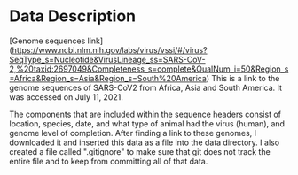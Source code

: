 # Data Description

[Genome sequences link] (https://www.ncbi.nlm.nih.gov/labs/virus/vssi/#/virus?SeqType_s=Nucleotide&VirusLineage_ss=SARS-CoV-2,%20taxid:2697049&Completeness_s=complete&QualNum_i=50&Region_s=Africa&Region_s=Asia&Region_s=South%20America) This is a link to the genome sequences of SARS-CoV2 from Africa, Asia and South America. It was accessed on July 11, 2021.

The components that are included within the sequence headers consist of location, species, date, and what type of animal had the virus (human), and genome level of completion.
After finding a link to these genomes, I downloaded it and inserted this data as a file into the data directory. 
I also created a file called ".gitignore" to make sure that git does not track the entire file and to keep from committing all of that data.